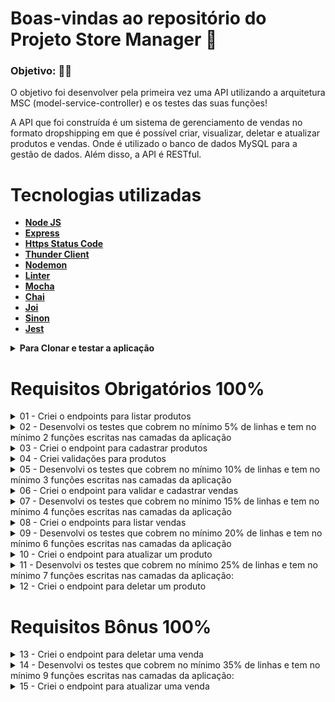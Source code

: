 # Boas-vindas ao repositório do Projeto Store Manager 🚀

### Objetivo: 👩‍🎓
O objetivo foi desenvolver pela primeira vez uma API utilizando a arquitetura MSC (model-service-controller) e os testes das suas funções!

A API que foi construída é um sistema de gerenciamento de vendas no formato dropshipping em que é possível criar, visualizar, deletar e atualizar produtos e vendas. Onde é utilizado o banco de dados MySQL para a gestão de dados. Além disso, a API é RESTful.

# Tecnologias utilizadas <a name="tecnologias"></a>
- [**Node JS**](https://nodejs.org/en/)
- [**Express**](https://expressjs.com/pt-br/)
- [**Https Status Code**](https://www.npmjs.com/package/http-status-codes)
- [**Thunder Client**](https://www.thunderclient.com/)
- [**Nodemon**](https://www.npmjs.com/package/nodemon)
- [**Linter**](https://eslint.org/docs/latest/)
- [**Mocha**](https://mochajs.org/)
- [**Chai**](https://www.chaijs.com/)
- [**Joi**](https://www.npmjs.com/package/joi)
- [**Sinon**](https://sinonjs.org/releases/latest/)
- [**Jest**](https://jestjs.io/docs/getting-started)


<details>
  <summary><strong>Para Clonar e testar a aplicação</strong></summary>

1. Clone o repositório

```
git clone git@github.com:georgia-rocha/store-manager.git
```

2. Entre na pasta do repositório que você acabou de clonar:

```
cd store-manager
```

<details>
  <summary><strong>:whale: Rodando Projeto no Docker vs Localmente</strong></summary><br />
  
  ## Com Docker
 
  > Rode o serviço `node` com o comando `docker-compose up -d`.
  - Esse serviço irá inicializar um container chamado `talker_manager`.
  - A partir daqui você pode rodar o container via CLI ou abri-lo no VS Code.

  > Use o comando `docker exec -it talker_manager bash`.
  - Ele te dará acesso ao terminal interativo do container criado pelo compose, que está rodando em segundo plano.

  > Instale as dependências [**Caso existam**] com `npm install`

  > Execute a aplicação com `npm start` ou `npm run dev`

  ---
  
  ## Sem Docker
  
  > Instale as dependências [**Caso existam**] com `npm install`
</details>


3. Para rodar a aplicação:

```
npm start
```

Em ambiente de desenvolvimento:
```
npm run dev
```
Rodar os testes da aplicação
```
npm run test:mocha
```
  
</details>

# Requisitos Obrigatórios 100%
<details>
  <summary>01 - Criei o endpoints para listar produtos</summary>
  
- O endpoint para listar produtos é acessível através do caminho (`/products`) e (`/products/:id`);
- Através do caminho `/products`, todos os produtos são retornados;
- Através do caminho `/products/:id`, apenas o produto com o `id` presente na URL é retornado;
- O resultado da listagem é **ordenado** de forma crescente pelo campo `id`;
  
   - Se o produto for inexistente o resultado retornado é conforme exibido abaixo, com um status http `404`:

  ```json
  { "message": "Product not found" }
  ```

</details>

<details>
<summary>02 - Desenvolvi os testes que cobrem no mínimo 5% de linhas e tem no mínimo 2 funções escritas nas camadas da aplicação</summary>
</details>
  
<details>
<summary>03 - Criei o endpoint para cadastrar produtos</summary>

- O endpoint é acessível através do caminho (`/products`);
- Os produtos enviados são salvos na tabela `products` do banco de dados;
  
    - Quando o produto  é criado o resultado retornado é conforme exibido abaixo, com um status http `201`:

  ```json
  {
    "id": 4,
    "name": "ProdutoX"
  }
</details>

<details>
  <summary>04 - Criei validações para produtos</summary>

- O endpoint de produtos é acessível através do caminho (`/products`);
- O banco de dados não é acessado nas validações iniciais do corpo da requisição;


- **[É validado se não é possível realizar operações em um produto sem o campo `name`]**

  - Se a requisição não tiver o campo `name`, o resultado retornado é conforme exibido abaixo, com um status http `400` :

  ```json
  { "message": "\"name\" is required" }
  ```

- **[É validado que não é possível realizar operações em um produto com o campo `name` menor que 5 caracteres]**

  - Se a requisição não tiver `name` com pelo menos 5 caracteres, o resultado retornado é conforme exibido abaixo, com um status http `422`

  ```json
  { "message": "\"name\" length must be at least 5 characters long" }
  ```
  
</details>

<details>
<summary>05 - Desenvolvi os testes que cobrem no mínimo 10% de linhas e tem no mínimo 3 funções escritas nas camadas da aplicação</summary>
</details>

<details>
  <summary>06 - Criei o endpoint para validar e cadastrar vendas</summary>

- O endpoint de vendas é acessível através do caminho (`/sales`);
- As vendas enviadas são salvas nas tabelas `sales` e `sales_products` do banco de dados;
- É possível cadastrar a venda de vários produtos através da uma mesma requisição;
  
  
- **[É validado se é possível realizar operações em uma venda sem o campo `productId`]**

  - Se algum dos itens da requisição não tiver o campo `productId`, o resultado retornado é conforme exibido abaixo, com um status http `400`:

  ```json
  { "message": "\"productId\" is required" }
  ```

- **[É validado que não é possível realizar operações em uma venda sem o campo `quantity`]**

  - Se algum dos itens da requisição não tiver o campo `quantity`, o resultado retornado é conforme exibido abaixo, com um status http `400` :

  ```json
  { "message": "\"quantity\" is required" }
  ```

- **[É validado que não é possível realizar operações em uma venda com o campo `quantity` menor ou igual a 0 (Zero)]**

  - Se a requisição tiver algum item em que o campo `quantity` seja menor ou igual a zero, o resultado retornado é conforme exibido abaixo, com um status http `422`

  ```json
  { "message": "\"quantity\" must be greater than or equal to 1" }
  ```

- **[É validado que não é possível realizar operações em uma venda com o campo `productId` inexistente, em uma requisição com um único item]**

  - Se o campo `productId` do item da requisição não existir no banco de dados, o resultado retornado é conforme exibido abaixo, com um status http `404`

  ```json
  { "message": "Product not found" }
  ```

- **[É validado que não é possível realizar operações em uma venda com o campo `productId` inexistente, em uma requisição com vários items]**

  - Se a requisição tiver algum item cujo campo `productId` não existe no banco de dados, o resultado retornado é conforme exibido abaixo, com um status http `404`

  ```json
  { "message": "Product not found" }
  ```

- **[É validado que é possível cadastrar uma venda com sucesso]**

  - Se a venda for criada com sucesso o resultado retornado deverá ser conforme exibido abaixo, com um status http `201`:

  ```json
  {
    "id": 3,
    "itemsSold": [
      {
        "productId": 1,
        "quantity": 1
      },
      {
        "productId": 2,
        "quantity": 5
      }
    ]
  }
  ```
  </details>

<details>
<summary>07 - Desenvolvi os testes que cobrem no mínimo 15% de linhas e tem no mínimo 4 funções escritas nas camadas da aplicação</summary>
</details>
  
<details>
<summary> 08 - Criei o endpoints para listar vendas</summary>

- O endpoint para listar vendas é acessível através do caminho (`/sales`) e (`/sales/:id`);
- Através do caminho `/sales`, todas as vendas são retornadas;
- Através do caminho `/sales/:id`, apenas a venda com o `id` presente na URL é retornada;
- o resultado é **ordenado** de forma crescente pelo campo `saleId`, em caso de empate, é **ordenado** também de forma crescente pelo campo `productId`;

  - **[É validado que não é possível listar uma venda que não existe]**

  - Se a venda for inexistente o resultado retornado é conforme exibido abaixo, com um status http `404`:

  ```json
  { "message": "Sale not found" }
  ```

- **[É validado que é possível listar uma venda específica com sucesso]**

  - Ao listar uma venda com sucesso o resultado retornado é conforme exibido abaixo, com um status http `200`:

  ```json
  [
    {
      "date": "2021-09-09T04:54:29.000Z",
      "productId": 1,
      "quantity": 2
    },
    {
      "date": "2021-09-09T04:54:54.000Z",
      "productId": 2,
      "quantity": 2
    }

    /* ... */
  ]
  ```
  </details>

<details>
<summary>09 - Desenvolvi os testes que cobrem no mínimo 20% de linhas e tem no mínimo 6 funções escritas nas camadas da aplicação</summary>
</details>
  
<details>
  <summary>10 - Criei o endpoint para atualizar um produto</summary>

- O endpoint é acessível através do caminho (`/products/:id`);
- Apenas o produto com o `id` presente na URL é atualizado;
- O corpo da requisição é validado igual no cadastro;
  
  - **[É validado que não é possível alterar um produto que não existe]**
  - Se o produto for inexistente o resultado retornado é conforme exibido abaixo, com um status http `404`:

    ```json
      { "message": "Product not found" }
    ```

- **[É validado que é possível alterar um produto com sucesso]**

  - Se o produto for alterado com sucesso o resultado retornado é conforme exibido abaixo, com um status http `200`:

  ```json
  {
    "id": 1,
    "name": "Martelo do Batman"
  }
  ```

  </details>

<details>
<summary>11 - Desenvolvi os testes que cobrem no mínimo 25% de linhas e tem no mínimo 7 funções escritas nas camadas da aplicação:</summary>
</details>
  
<details>
  <summary>12 - Criei o endpoint para deletar um produto</summary>

- O endpoint é acessível através do caminho (`/products/:id`);
- Apenas o produto com o `id` presente na URL é deletado;
  
  - **[É validado que não é possível deletar um produto que não existe]**
  - Se o produto for inexistente o resultado retornado é conforme exibido abaixo, com um status http `404`:

    ```json
      { "message": "Product not found" }
    ```

- **[É validado que é possível deletar um produto com sucesso]**

  - Quando o produto é deletado com sucesso não é retornada nenhuma resposta, apenas um status http `204`;
  </details>

# Requisitos Bônus 100%
<details>
  <summary>13 - Criei o endpoint para deletar uma venda</summary>

- O endpoint é acessível através do caminho (`/sales/:id`);
- Apenas a venda com o `id` presente na URL é deletado;
  
  - **[É validado que não é possível deletar uma venda que não existe]**
  - Quando a venda é inexistente o resultado retornado é conforme exibido abaixo, com um status http `404`:

    ```json
      { "message": "Sale not found" }
    ```

- **[É validado que é possível deletar uma venda com sucesso]**

  - Quando a venda é deletada com sucesso não é retornada nenhuma resposta, apenas um status http `204`;
  </details>

<details>
<summary>14 - Desenvolvi os testes que cobrem no mínimo 35% de linhas e tem no mínimo 9 funções escritas nas camadas da aplicação:</summary>
</details>

<details>
  <summary>15 - Criei o endpoint para atualizar uma venda</summary>

- O endpoint é acessível através do caminho (`/sales/:id`);
- Apenas a venda com o `id` presente na URL é atualizada;
- O corpo da requisição é validado igual no cadastro;
  
  - **[É validado que não é possível alterar uma venda que não existe]**
  - Quando a venda é inexistente o resultado retornado é conforme exibido abaixo, com um status http `404`:

    ```json
      { "message": "Sale not found" }
    ```

- **[É validado que é possível alterar uma venda com sucesso]**

  - Quando a venda é alterada com sucesso o resultado retornado é conforme exibido abaixo, com um status http `200`:

  ```json
    "saleId": 1,
      "itemsUpdated": [
        {
          "productId": 1,
          "quantity":10
        },
        {
          "productId": 2,
          "quantity":50
        }
      ]
  </details>

<details>
<summary>16 - Desenvolvi testes que cobrem no mínimo 40% de linhas e tem no mínimo 10 funções escritas nas camadas da aplicação: </summary>
</details>

<details>
  <summary>17 - Criei o endpoint products/search?q=searchTerm </summary>

- O endpoint é acessível através do URL `/products/search`;
- O endpoint é capaz de trazer os produtos baseados no `q` do banco de dados, se ele existir;
- A aplicação é capaz de retornar um array de produtos que contenham seu nome no termo passado na URL;
- A aplicação é capaz de retornar um array vazio caso nenhum nome satisfaça a busca;
  
  
- **[É validado que é possível buscar um produto pelo `name`]**

  - Quando a buscar é feita com sucesso, o resultado retornado é conforme exibido abaixo, com um status http `200`:

  ```json
  // GET /products/search?q=Martelo

  [
    {
      "id": 1,
      "name": "Martelo de Thor"
    }
  ]
  ```

- **[É validado que é possível buscar todos os produtos quando passa a busca vazia]** - Se a buscar for vazia o resultado retornado é conforme exibido abaixo, com um status http `200`:

  ````json
  // GET /products/search?q=

        [
          {
            "id": 1,
            "name": "Martelo de Thor",
          },
          {
            "id": 2,
            "name": "Traje de encolhimento",
          }
          /* ... */
        ]
      ```


  ````
  </details>

